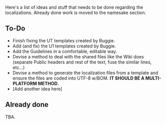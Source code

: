 Here's a list of ideas and stuff that needs to be done regarding the localizations. Already done work is moved to the namesake section.

## To-Do

* Finish fixing the UT templates created by Buggie.
* Add (and fix) the U1 templates created by Buggie.
* Add the Guidelines in a comfortable, editable way.
* Devise a method to deal with the shared files like the Wiki does (separate Public headers and rest of the text, fuse the similar lines, etc...)
* Devise a method to generate the localization files from a template and ensure the files are coded into UTF-8 w/BOM. **IT SHOULD BE A MULTI-PLATFORM METHOD**.
* [Add another idea here]

## Already done

TBA.
